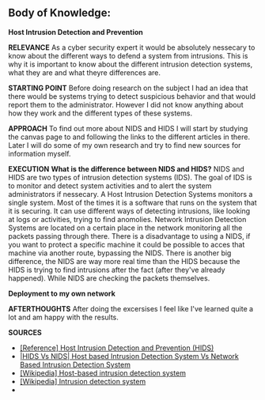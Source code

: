 ## Body of Knowledge: ##
__Host Intrusion Detection and Prevention__

__RELEVANCE__
As a cyber security expert it would be absolutely nessecary to know about the different ways to defend a system from intrusions. This is why it is important to know about the different intrusion detection systems, what they are and what theyre differences are.

__STARTING POINT__
Before doing research on the subject I had an idea that there would be systems trying to detect suspicious behavior and that would report them to the administrator. However I did not know anything about how they work and the different types of these systems.

__APPROACH__
To find out more about NIDS and HIDS I will start by studying the canvas page to and following the links to the different articles in there. Later I will do some of my own research and try to find new sources for information myself.

__EXECUTION__
**What is the difference between NIDS and HIDS?**
NIDS and HIDS are two types of intrusion detection systems (IDS). The goal of IDS is to monitor and detect system activities and to alert the system administrators if nessecary.
A Host Intrusion Detection Systems monitors a single system. Most of the times it is a software that runs on the system that it is securing. It can use different ways of detecting intrusions, like looking at logs or activities, trying to find anomolies.
Network Intrusion Detection Systems are located on a certain place in the network monitoring all the packets passing through there. There is a disadvantage to using a NIDS, if you want to protect a specific machine it could be possible to acces that machine via another route, bypassing the NIDS.
There is another big difference, the NIDS are way more real time than the HIDS because the HIDS is trying to find intrusions after the fact (after they've already happened). While NIDS are checking the packets themselves.

**Deployment to my own network**


__AFTERTHOUGHTS__
After doing the excersises I feel like I've learned quite a lot and am happy with the results.

__SOURCES__
- [[Reference] Host Intrusion Detection and Prevention (HIDS)](https://fhict.instructure.com/courses/12541/pages/reference-host-intrusion-detection-and-prevention-hids)
- [|HIDS Vs NIDS| Host based Intrusion Detection System Vs Network Based Intrusion Detection System](https://www.youtube.com/watch?v=YTWO7Q5iWzE)
- [[Wikipedia] Host-based intrusion detection system](https://en.wikipedia.org/wiki/Host-based_intrusion_detection_system)
- [[Wikipedia] Intrusion detection system](https://en.wikipedia.org/wiki/Intrusion_detection_system)
- []()